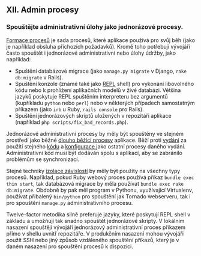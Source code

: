 ## XII. Admin procesy
### Spouštějte administrativní úlohy jako jednorázové procesy.

[Formace procesů](./concurrency) je sada procesů, které aplikace používá pro svůj běh (jako je například obsluha příchozích požadavků). Kromě toho potřebují vývojáři často spouštět i jednorázové administrativní nebo úlohy údržby, jako například:

* Spuštění databázové migrace (jako `manage.py migrate` v Django, `rake db:migrate` v Rails).
* Spuštění konzole (známé také jako [REPL](http://en.wikipedia.org/wiki/Read-eval-print_loop) shell) pro vykonání libovolného kódu nebo k prohlížení aplikačních modelů v živé databázi. Většina jazyků poskytuje REPL spuštěním interpreteru bez argumentů (kupříkladu `python` nebo `perl`) nebo v některých případech samostatným příkazem (jako `irb` u Ruby, `rails console` pro Rails).
* Spuštění jednorázových skriptů uložených v repozitáři aplikace (například `php scripts/fix_bad_records.php`).

Jednorázové administrativní procesy by měly být spouštěny ve stejném prostředí jako běžné [dlouho běžící procesy](./processes) aplikace. Běží proti [vydání](./build-release-run) za použití stejného [kódu](./codebase) a [konfigurace ](./config) jako ostatní procesy daného vydání. Administrativní kód musí být dodáván spolu s aplikací, aby se zabránilo problémům se synchronizací.

Stejné techniky [izolace závislostí](./dependencies) by měly být použity na všechny typy procesů. Například, pokud Ruby webový proces používá příkaz `bundle exec thin start`, tak databázová migrace by měla používat `bundle exec rake db:migrate`. Obdobně by pak měl program v Pythonu, využívající Virtualenv, používat přibalený `bin/python` pro spouštění jak Tornado webserveru, tak i pro spouštění `manage.py` administrativního procesu.

Twelve-factor metodika silně preferuje jazyky, které poskytují REPL shell v základu a umožňují tak snadno spouštět jednorázové skripty. V lokálním  nasazení spouštějí vývojáři jednorázový administrativní proces příkazem přímo v shellu uvnitř repozitáře. V produkčním nasazení mohou vývojáři použít SSH nebo jiný způsob vzdáleného spouštění příkazů, který je v daném nasazení pro spouštění procesů k dispozici.
